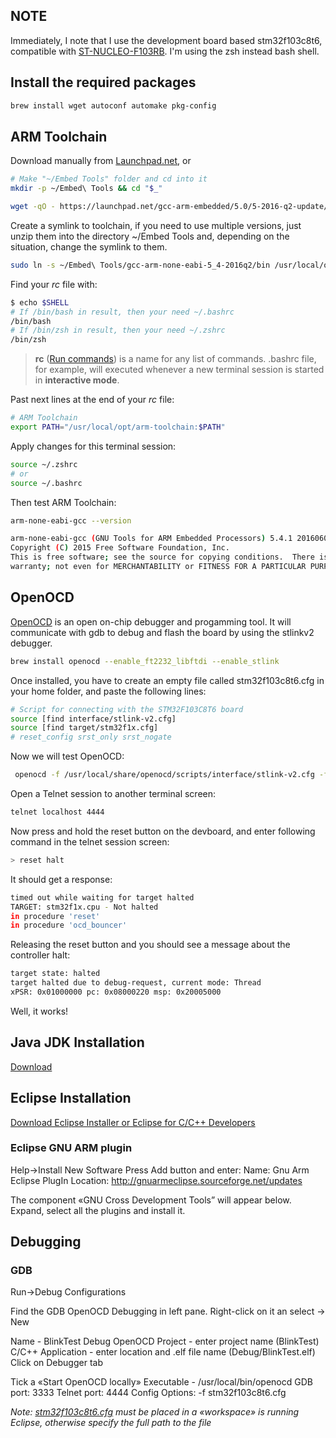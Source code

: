 
## NOTE

Immediately, I note that I use the development board based stm32f103c8t6, compatible with [ST-NUCLEO-F103RB](https://developer.mbed.org/platforms/ST-Nucleo-F103RB/). I'm using the zsh instead bash shell.


## Install the required packages

```bash
brew install wget autoconf automake pkg-config
```

## ARM Toolchain

Download manually from [Launchpad.net](https://launchpad.net/gcc-arm-embedded/+download), or

```bash
# Make "~/Embed Tools" folder and cd into it
mkdir -p ~/Embed\ Tools && cd "$_"

wget -qO - https://launchpad.net/gcc-arm-embedded/5.0/5-2016-q2-update/+download/gcc-arm-none-eabi-5_4-2016q2-20160622-mac.tar.bz2 | tar xvj
```

Create a symlink to toolchain, if you need to use multiple versions, just unzip them into the directory ~/Embed Tools and, depending on the situation, change the symlink to them.

```bash
sudo ln -s ~/Embed\ Tools/gcc-arm-none-eabi-5_4-2016q2/bin /usr/local/opt/arm-toolchain
```

Find your _rc_ file with:

```bash
$ echo $SHELL
# If /bin/bash in result, then your need ~/.bashrc
/bin/bash
# If /bin/zsh in result, then your need ~/.zshrc
/bin/zsh
```

> __rc__ ([Run commands](https://en.wikipedia.org/wiki/Run_commands)) is a name for any list of commands. .bashrc file, for example, will executed whenever a new terminal session is started in __interactive mode__.


Past next lines at the end of your _rc_ file:

```bash
# ARM Toolchain
export PATH="/usr/local/opt/arm-toolchain:$PATH"
```

Apply changes for this terminal session:

```bash
source ~/.zshrc
# or
source ~/.bashrc
```

Then test ARM Toolchain:

```bash
arm-none-eabi-gcc --version

arm-none-eabi-gcc (GNU Tools for ARM Embedded Processors) 5.4.1 20160609 (release) [ARM/embedded-5-branch revision 237715]
Copyright (C) 2015 Free Software Foundation, Inc.
This is free software; see the source for copying conditions.  There is NO
warranty; not even for MERCHANTABILITY or FITNESS FOR A PARTICULAR PURPOSE.
```


## OpenOCD

[OpenOCD](http://openocd.sourceforge.net/) is an open on-chip debugger and progamming tool. It will communicate with gdb to debug and flash the board by using the stlinkv2 debugger.

```bash
brew install openocd --enable_ft2232_libftdi --enable_stlink
```

Once installed, you have to create an empty file called stm32f103c8t6.cfg in your home folder, and paste the following lines:

```bash
# Script for connecting with the STM32F103C8T6 board
source [find interface/stlink-v2.cfg]
source [find target/stm32f1x.cfg]
# reset_config srst_only srst_nogate
```

Now we will test OpenOCD:

```bash
 openocd -f /usr/local/share/openocd/scripts/interface/stlink-v2.cfg -f /usr/local/share/openocd/scripts/target/stm32f1x.cfg
```

Open a Telnet session to another terminal screen:

```bash
telnet localhost 4444
```

Now press and hold the reset button on the devboard, and enter following command in the telnet session screen:

```bash
> reset halt
```

It should get a response:

```bash
timed out while waiting for target halted
TARGET: stm32f1x.cpu - Not halted
in procedure 'reset'
in procedure 'ocd_bouncer'
```

Releasing the reset button and you should see a message about the controller halt:

```bash
target state: halted
target halted due to debug-request, current mode: Thread
xPSR: 0x01000000 pc: 0x08000220 msp: 0x20005000
```

Well, it works!


## Java JDK Installation

[Download](http://www.oracle.com/technetwork/java/javase/downloads/index.html)

## Eclipse Installation

[Download Eclipse Installer or Eclipse for C/C++ Developers](https://www.eclipse.org/downloads/)

### Eclipse GNU ARM plugin

Help->Install New Software
Press Add button and enter:
Name: Gnu Arm Eclipse PlugIn
Location: http://gnuarmeclipse.sourceforge.net/updates

The component «GNU Cross Development Tools” will appear below. Expand, select all the plugins and install it.


## Debugging

### GDB

Run->Debug Configurations

Find the GDB OpenOCD Debugging in left pane.
Right-click on it an select -> New

Name - BlinkTest Debug OpenOCD
Project - enter project name (BlinkTest)
C/C++ Application - enter location and .elf file name (Debug/BlinkTest.elf)
Click on Debugger tab

Tick a «Start OpenOCD locally»
Executable - /usr/local/bin/openocd
GDB port: 3333
Telnet port: 4444
Config Options: -f stm32f103c8t6.cfg

_Note: [stm32f103c8t6.cfg](https://github.com/asakasinsky/STM32/blob/master/STM32F103C8T6_minimal_dev_board/Files/stm32f103c8t6.cfg) must be placed in a «workspace» is running Eclipse, otherwise specify the full path to the file_
